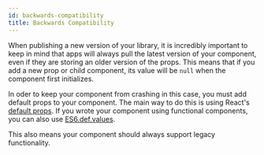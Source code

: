 ```yaml
---
id: backwards-compatibility
title: Backwards Compatibility
---
```


When publishing a new version of your library, it is incredibly important to keep in mind that apps will always pull the latest version of your component, even if they are storing an older version of the props. This means that if you add a new prop or child component, its value will be `null` when the component first initializes.

In oder to keep your component from crashing in this case, you must add default props to your component. The main way to do this is using React's [default props](https://blog.bitsrc.io/understanding-react-default-props-5c50401ed37d). If you wrote your component using functional components, you can also use [ES6.def.values](https://medium.com/@matanbobi/react-defaultprops-is-dying-whos-the-contender-443c19d9e7f1).

This also means your component should always support legacy functionality.
